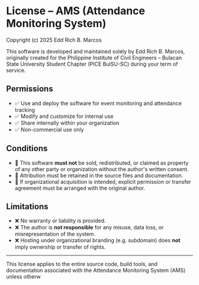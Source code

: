 # License – AMS (Attendance Monitoring System)

Copyright (c) 2025 Edd Rich B. Marcos

This software is developed and maintained solely by Edd Rich B. Marcos, originally created for the Philippine Institute of Civil Engineers – Bulacan State University Student Chapter (PICE BulSU-SC) during your term of service.

## Permissions

- ✅ Use and deploy the software for event monitoring and attendance tracking  
- ✅ Modify and customize for internal use  
- ✅ Share internally within your organization  
- ✅ Non-commercial use only  

## Conditions

- 📌 This software **must not** be sold, redistributed, or claimed as property of any other party or organization without the author's written consent.
- 📌 Attribution must be retained in the source files and documentation.
- 📌 If organizational acquisition is intended, explicit permission or transfer agreement must be arranged with the original author.

## Limitations

- ❌ No warranty or liability is provided.
- ❌ The author is **not responsible** for any misuse, data loss, or misrepresentation of the system.
- ❌ Hosting under organizational branding (e.g. subdomain) does **not** imply ownership or transfer of rights.

---

This license applies to the entire source code, build tools, and documentation associated with the Attendance Monitoring System (AMS) unless otherw
